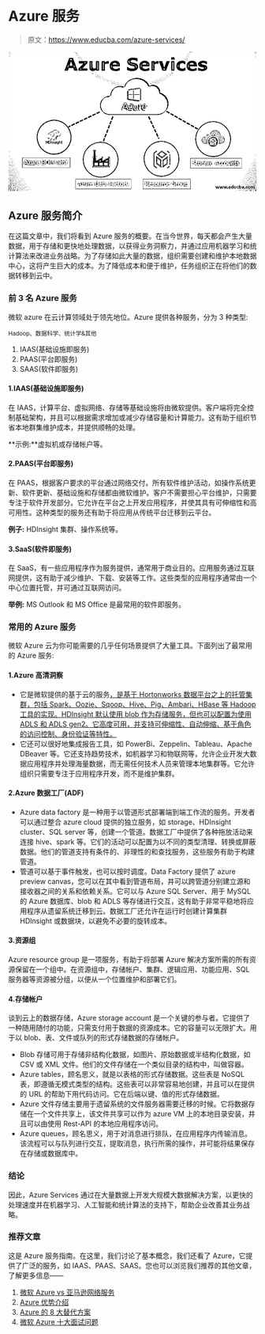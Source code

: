 # Azure 服务

> 原文：<https://www.educba.com/azure-services/>

![Azure Services](img/07bb78ead2b4fcd92a4329b7232a4108.png)



## Azure 服务简介

在这篇文章中，我们将看到 Azure 服务的概要。在当今世界，每天都会产生大量数据，用于存储和更快地处理数据，以获得业务洞察力，并通过应用机器学习和统计算法来改进业务战略。为了存储如此大量的数据，组织需要创建和维护本地数据中心，这将产生巨大的成本。为了降低成本和便于维护，任务组织正在将他们的数据转移到云中。

### 前 3 名 Azure 服务

微软 azure 在云计算领域处于领先地位。Azure 提供各种服务，分为 3 种类型:

<small>Hadoop、数据科学、统计学&其他</small>

1.  IAAS(基础设施即服务)
2.  PAAS(平台即服务)
3.  SAAS(软件即服务)

#### 1.IAAS(基础设施即服务)

在 IAAS，计算平台、虚拟网络、存储等基础设施将由微软提供。客户端将完全控制基础架构，并且可以根据需求增加或减少存储容量和计算能力。这有助于组织节省本地群集维护成本，并提供顺畅的处理。

**示例:**虚拟机或存储帐户等。

#### 2.PAAS(平台即服务)

在 PAAS，根据客户要求的平台通过网络交付。所有软件维护活动，如操作系统更新、软件更新、基础设施和存储都由微软维护。客户不需要担心平台维护，只需要专注于软件开发部分。它允许在平台之上开发应用程序，并使其具有可伸缩性和高可用性。这种类型的服务还有助于将应用从传统平台迁移到云平台。

**例子:** HDInsight 集群、操作系统等。

#### 3.SaaS(软件即服务)

在 SaaS，有一些应用程序作为服务提供，通常用于商业目的。应用服务通过互联网提供，这有助于减少维护、下载、安装等工作。这些类型的应用程序通常由一个中心位置托管，并可通过互联网访问。

**举例:** MS Outlook 和 MS Office 是最常用的软件即服务。

### 常用的 Azure 服务

微软 Azure 云为你可能需要的几乎任何场景提供了大量工具。下面列出了最常用的 Azure 服务:

#### 1.Azure 高清洞察

*   它是微软提供的基于云的服务[，是基于 Hortonworks 数据平台之上的托管集群，包括 Spark、Oozie、Sqoop、Hive、Pig、Ambari、HBase 等 Hadoop 工具的实现。HDInsight 默认使用 blob 作为存储服务，但也可以配置为使用 ADLS 和 ADLS gen2。它高度可用，并支持可伸缩性、自动伸缩、基于角色的访问控制、身份验证等特性。](https://www.educba.com/cloud-computing-service-providers/)
*   它还可以很好地集成报告工具，如 PowerBi、Zeppelin、Tableau、Apache DBeaver 等。它还支持趋势技术，如机器学习和物联网等，允许企业开发大数据应用程序并处理海量数据，而无需任何技术人员来管理本地集群等。它允许组织只需要专注于应用程序开发，而不是维护集群。

#### 2.Azure 数据工厂(ADF)

*   Azure data factory 是一种用于以管道形式部署端到端工作流的服务。开发者可以通过整合 azure cloud 提供的独立服务，如 storage、HDInsight cluster、SQL server 等，创建一个管道。数据工厂中提供了各种拖放活动来连接 hive、spark 等。它们的活动可以配置为以不同的类型清理、转换或屏蔽数据。他们的管道支持有条件的、非理性的和查找服务，这些服务有助于构建管道。
*   管道可以基于事件触发，也可以按时调度。Data Factory 提供了 azure preview canvas，您可以在其中看到管道布局，并可以跨管道分别建立源和接收器之间的关系和依赖关系。它可以与 Azure SQL Server、用于 MySQL 的 Azure 数据库、blob 和 ADLS 等存储进行交互，这有助于非常平稳地将应用程序从遗留系统迁移到云。数据工厂还允许在运行时创建计算集群 HDInsight 或数据块，以避免不必要的旋转成本。

#### 3.资源组

Azure resource group 是一项服务，有助于将部署 Azure 解决方案所需的所有资源保留在一个组中。在资源组中，存储帐户、集群、逻辑应用、功能应用、SQL 服务器等资源被分组，以便从一个位置维护和部署它们。

#### 4.存储帐户

谈到云上的数据存储，Azure storage account 是一个关键的参与者。它提供了一种随用随付的功能，只需支付用于数据的资源成本。它的容量可以无限扩大。用于以 blob、表、文件或队列的形式存储数据的存储帐户。

*   Blob 存储可用于存储非结构化数据，如图片、原始数据或半结构化数据，如 CSV 或 XML 文件。他们的文件存储在一个类似目录的结构中，叫做容器。
*   Azure tables，顾名思义，就是以表格的形式存储数据。这些表是 NoSQL 表，即遵循无模式类型的结构。这些表可以非常容易地创建，并且可以在提供的 URL 的帮助下用代码访问。它在后端以键、值的形式存储数据。
*   Azure 文件存储主要用于遗留系统的文件服务器需要迁移的时候。它将数据存储在一个文件共享上，该文件共享可以作为 azure VM 上的本地目录安装，并且可以由使用 Rest-API 的本地应用程序访问。
*   Azure queues，顾名思义，用于对消息进行排队，在应用程序内传输消息。该流程可以与队列进行交互，提取消息，执行所需的操作，并可能将结果保存在存储或数据库中。

### 结论

因此，Azure Services 通过在大量数据上开发大规模大数据解决方案，以更快的处理速度并在机器学习、人工智能和统计算法的支持下，帮助企业改善其业务战略。

### 推荐文章

这是 Azure 服务指南。在这里，我们讨论了基本概念，我们还看了 Azure，它提供了广泛的服务，如 IAAS、PAAS、SAAS。您也可以浏览我们推荐的其他文章，了解更多信息——

1.  [微软 Azure vs 亚马逊网络服务](https://www.educba.com/microsoft-azure-vs-amazon-web-services/)
2.  [Azure 优势介绍](https://www.educba.com/advantages-of-azure/)
3.  [Azure 的 8 大替代方案](https://www.educba.com/alternatives-to-azure/)
4.  [微软 Azure 十大面试问题](https://www.educba.com/microsoft-azure-interview-questions/)





